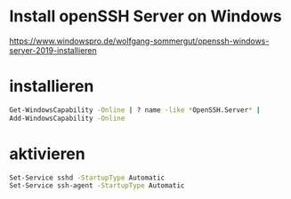 # Install openSSH Server on Windows

https://www.windowspro.de/wolfgang-sommergut/openssh-windows-server-2019-installieren

# installieren

```bash
Get-WindowsCapability -Online | ? name -like *OpenSSH.Server* |
Add-WindowsCapability -Online
```

# aktivieren

```bash
Set-Service sshd -StartupType Automatic
Set-Service ssh-agent -StartupType Automatic
```
